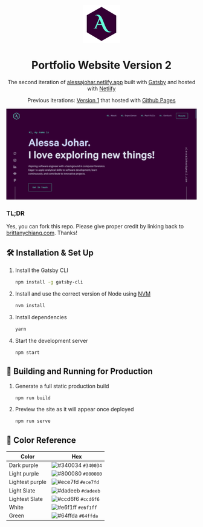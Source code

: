 <div align="center">
  <img alt="Logo" src="https://github.com/aafiqah/v2/blob/master/src/images/logo.png" width="100" />
</div>
<h1 align="center">
  Portfolio Website Version 2
</h1>
<p align="center">
  The second iteration of <a href="https://alessajohar.netlify.app/" target="_blank">alessajohar.netlify.app</a> built with <a href="https://www.gatsbyjs.org/" target="_blank">Gatsby</a> and hosted with <a href="https://www.netlify.com/" target="_blank">Netlify</a>
</p>
<p align="center">
  Previous iterations:
  <a href="https://aafiqah.github.io/" target="_blank">Version 1</a> that hosted with <a href="https://github.com/aafiqah/aafiqah.github.io" target="_blank">Github Pages</a>
</p>

<div align="center">
  <img alt="Demo" src="https://github.com/aafiqah/v2/blob/master/src/images/demo.png" />
</div>

### TL;DR

Yes, you can fork this repo. Please give proper credit by linking back to [brittanychiang.com](https://brittanychiang.com). Thanks!

## 🛠 Installation & Set Up

1. Install the Gatsby CLI

   ```sh
   npm install -g gatsby-cli
   ```

2. Install and use the correct version of Node using [NVM](https://github.com/nvm-sh/nvm)

   ```sh
   nvm install
   ```

3. Install dependencies

   ```sh
   yarn
   ```

4. Start the development server

   ```sh
   npm start
   ```

## 🚀 Building and Running for Production

1. Generate a full static production build

   ```sh
   npm run build
   ```

1. Preview the site as it will appear once deployed

   ```sh
   npm run serve
   ```

## 🎨 Color Reference

| Color           | Hex                                                                |
| --------------- | ------------------------------------------------------------------ |
| Dark purple     | ![#340034](https://via.placeholder.com/10/471e65?text=+) `#340034` |
| Light purple    | ![#800080](https://via.placeholder.com/10/7030A0?text=+) `#800080` |
| Lightest purple | ![#ece7fd](https://via.placeholder.com/10/ece7fd?text=+) `#ece7fd` |
| Light Slate     | ![#dadeeb](https://via.placeholder.com/10/a8b2d1?text=+) `#dadeeb` |
| Lightest Slate  | ![#ccd6f6](https://via.placeholder.com/10/ccd6f6?text=+) `#ccd6f6` |
| White           | ![#e6f1ff](https://via.placeholder.com/10/e6f1ff?text=+) `#e6f1ff` |
| Green           | ![#64ffda](https://via.placeholder.com/10/64ffda?text=+) `#64ffda` |
